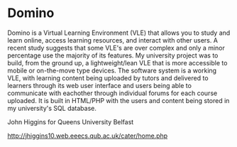 # Domino
 

Domino is a Virtual Learning Environment (VLE) that allows you to study and learn online, access learning resources,
and interact with other users.
A recent study suggests that some VLE's are over complex and only a minor percentage use the majority of its features. My 
university project was to build, from the ground up, a lightweight/lean VLE that is more accessible to
mobile or on-the-move type devices.
The software system is a working VLE, with learning content being uploaded by tutors and delivered to learners
through its web user interface and users being able to communicate with eachother through individual forums for each 
course uploaded.
It is built in HTML/PHP with the users and content being stored in my university's SQL database.

John Higgins for Queens University Belfast

http://jhiggins10.web.eeecs.qub.ac.uk/cater/home.php
